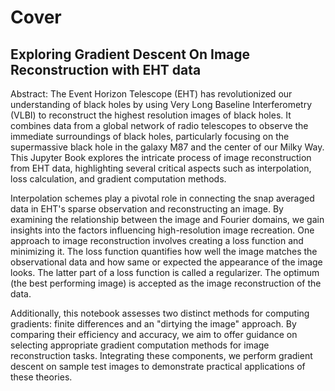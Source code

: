 # Cover
## Exploring Gradient Descent On Image Reconstruction with EHT data

Abstract:
The Event Horizon Telescope (EHT) has revolutionized our understanding of black holes by using Very Long Baseline Interferometry (VLBI) to reconstruct the highest resolution images of black holes. It combines data from a global network of radio telescopes to observe the immediate surroundings of black holes, particularly focusing on the supermassive black hole in the galaxy M87 and the center of our Milky Way. This Jupyter Book explores the intricate process of image reconstruction from EHT data, highlighting several critical aspects such as interpolation, loss calculation, and gradient computation methods.

Interpolation schemes play a pivotal role in connecting the snap averaged data in EHT's sparse observation and reconstructing an image. By examining the relationship between the image and Fourier domains, we gain insights into the factors influencing high-resolution image recreation. One approach to image reconstruction involves creating a loss function and minimizing it. The loss function quantifies how well the image matches the observational data and how same or expected the appearance of the image looks. The latter part of a loss function is called a regularizer. The optimum (the best performing image) is accepted as the image reconstruction of the data.

Additionally, this notebook assesses two distinct methods for computing gradients: finite differences and an "dirtying the image" approach. By comparing their efficiency and accuracy, we aim to offer guidance on selecting appropriate gradient computation methods for image reconstruction tasks. Integrating these components, we perform gradient descent on sample test images to demonstrate practical applications of these theories.

```{tableofcontents}
```
